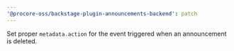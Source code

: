 ```yaml
---
'@procore-oss/backstage-plugin-announcements-backend': patch
---
```


Set proper `metadata.action` for the event triggered when an announcement is deleted.
